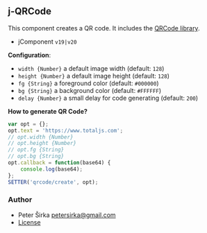 ## j-QRCode

This component creates a QR code. It includes the [QRCode library](https://davidshimjs.github.io/qrcodejs/).

- jComponent `v19|v20`

__Configuration__:

- `width {Number}` a default image width (default: `128`)
- `height {Number}` a default image height (default: `128`)
- `fg {String}` a foreground color (default: `#000000`)
- `bg {String}` a background color (default: `#FFFFFF`)
- `delay {Number}` a small delay for code generating (default: `200`)

__How to generate QR Code?__

```js
var opt = {};
opt.text = 'https://www.totaljs.com';
// opt.width {Number}
// opt.height {Number}
// opt.fg {String}
// opt.bg {String}
opt.callback = function(base64) {
	console.log(base64);
};
SETTER('qrcode/create', opt);
````

### Author

- Peter Širka <petersirka@gmail.com>
- [License](https://www.totaljs.com/license/)